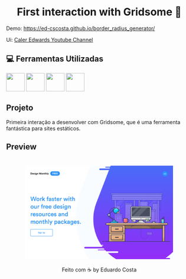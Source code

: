 <h1 align="center"> First interaction with Gridsome 🤯 </h1>

Demo: https://ed-cscosta.github.io/border_radius_generator/

Ui: [Caler Edwards Youtube Channel](https://9elements.com/blog/css-border-radius/)

## :computer: Ferramentas Utilizadas

<img src="https://cdn.svgporn.com/logos/html-5.svg" width="50" height="50" /> <img src="https://cdn.svgporn.com/logos/css-3.svg" width="50" height="50" /> <img src="https://cdn.svgporn.com/logos/vue.svg" width="50" height="50" /> <img src="https://cdn.svgporn.com/logos/javascript.svg" width="50" height="50" />


## Projeto

Primeira interação a desenvolver com Gridsome, que é uma ferramenta fantástica para sites estáticos.


## Preview

<h1 align="center"><img align="center" src="./github_assets/preview.png" alt="Preview" width="400"></img></h1>


<p align="center">Feito com ☕️ by Eduardo Costa</p>
